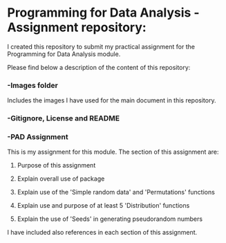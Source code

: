 # Programming for Data Analysis -Assignment repository: 



I created this repository to submit my practical assignment for the Programming for Data Analysis module. 

Please find below a description of the content of this repository: 


### -Images folder
Includes the images I have used for the main document in this repository. 

### -Gitignore, License and README


### -PAD Assignment

This is my assignment for this module. The section of this assignment are: 

1. Purpose of this assignment

2. Explain overall use of package

3. Explain use of the 'Simple random data' and 'Permutations' functions

4. Explain use and purpose of at least 5 'Distribution' functions

5. Explain the use of 'Seeds' in generating  pseudorandom numbers

I have included also references in each section of this assignment. 





